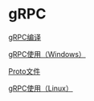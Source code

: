 # gRPC

[gRPC编译](gRPC_Compile_Tutorial/gRPC_Compile_Tutorial.md "gRPC编译")

[gRPC使用（Windows）](gRPC_Tutorial_Winodws/gRPC_Tutorial_Winodws.md "gRPC使用（Windows）")

[Proto文件](Proto_File_Tutorial/Proto_File_Tutorial.md "Proto文件")

[gRPC使用（Linux）](gRPC_Tutorial_Linux/gRPC_Tutorial_Linux.md "gRPC使用（Linux）")

